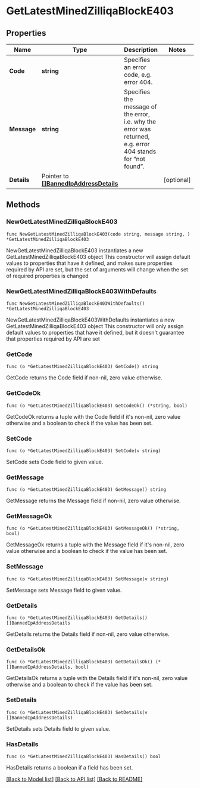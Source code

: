 # GetLatestMinedZilliqaBlockE403

## Properties

Name | Type | Description | Notes
------------ | ------------- | ------------- | -------------
**Code** | **string** | Specifies an error code, e.g. error 404. | 
**Message** | **string** | Specifies the message of the error, i.e. why the error was returned, e.g. error 404 stands for “not found”. | 
**Details** | Pointer to [**[]BannedIpAddressDetails**](BannedIpAddressDetails.md) |  | [optional] 

## Methods

### NewGetLatestMinedZilliqaBlockE403

`func NewGetLatestMinedZilliqaBlockE403(code string, message string, ) *GetLatestMinedZilliqaBlockE403`

NewGetLatestMinedZilliqaBlockE403 instantiates a new GetLatestMinedZilliqaBlockE403 object
This constructor will assign default values to properties that have it defined,
and makes sure properties required by API are set, but the set of arguments
will change when the set of required properties is changed

### NewGetLatestMinedZilliqaBlockE403WithDefaults

`func NewGetLatestMinedZilliqaBlockE403WithDefaults() *GetLatestMinedZilliqaBlockE403`

NewGetLatestMinedZilliqaBlockE403WithDefaults instantiates a new GetLatestMinedZilliqaBlockE403 object
This constructor will only assign default values to properties that have it defined,
but it doesn't guarantee that properties required by API are set

### GetCode

`func (o *GetLatestMinedZilliqaBlockE403) GetCode() string`

GetCode returns the Code field if non-nil, zero value otherwise.

### GetCodeOk

`func (o *GetLatestMinedZilliqaBlockE403) GetCodeOk() (*string, bool)`

GetCodeOk returns a tuple with the Code field if it's non-nil, zero value otherwise
and a boolean to check if the value has been set.

### SetCode

`func (o *GetLatestMinedZilliqaBlockE403) SetCode(v string)`

SetCode sets Code field to given value.


### GetMessage

`func (o *GetLatestMinedZilliqaBlockE403) GetMessage() string`

GetMessage returns the Message field if non-nil, zero value otherwise.

### GetMessageOk

`func (o *GetLatestMinedZilliqaBlockE403) GetMessageOk() (*string, bool)`

GetMessageOk returns a tuple with the Message field if it's non-nil, zero value otherwise
and a boolean to check if the value has been set.

### SetMessage

`func (o *GetLatestMinedZilliqaBlockE403) SetMessage(v string)`

SetMessage sets Message field to given value.


### GetDetails

`func (o *GetLatestMinedZilliqaBlockE403) GetDetails() []BannedIpAddressDetails`

GetDetails returns the Details field if non-nil, zero value otherwise.

### GetDetailsOk

`func (o *GetLatestMinedZilliqaBlockE403) GetDetailsOk() (*[]BannedIpAddressDetails, bool)`

GetDetailsOk returns a tuple with the Details field if it's non-nil, zero value otherwise
and a boolean to check if the value has been set.

### SetDetails

`func (o *GetLatestMinedZilliqaBlockE403) SetDetails(v []BannedIpAddressDetails)`

SetDetails sets Details field to given value.

### HasDetails

`func (o *GetLatestMinedZilliqaBlockE403) HasDetails() bool`

HasDetails returns a boolean if a field has been set.


[[Back to Model list]](../README.md#documentation-for-models) [[Back to API list]](../README.md#documentation-for-api-endpoints) [[Back to README]](../README.md)


